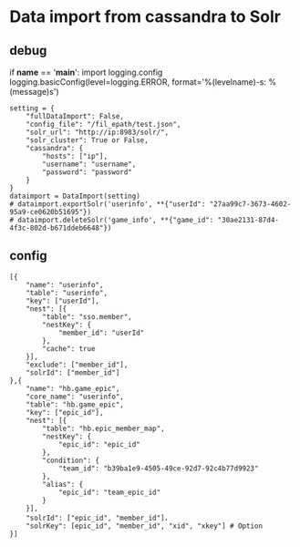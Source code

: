 Data import from cassandra to Solr
=========================================


debug
------------------------

if __name__ == '__main__':
    import logging.config
    logging.basicConfig(level=logging.ERROR,
                        format='%(levelname)-s: %(message)s')

    
    setting = {
        "fullDataImport": False,
        "config_file": "/fil_epath/test.json",
        "solr_url": "http://ip:8983/solr/",
        "solr_cluster": True or False,
        "cassandra": {
            "hosts": ["ip"],
            "username": "username",
            "password": "password"
        }
    }
    dataimport = DataImport(setting)
    # dataimport.exportSolr('userinfo', **{"userId": "27aa99c7-3673-4602-95a9-ce0620b51695"})
    # dataimport.deleteSolr('game_info', **{"game_id": "30ae2131-87d4-4f3c-802d-b671ddeb6648"})


config
----------------------

```
[{
    "name": "userinfo",
    "table": "userinfo",
    "key": ["userId"],
    "nest": [{
        "table": "sso.member",
        "nestKey": {
            "member_id": "userId"
        },
        "cache": true
    }],
    "exclude": ["member_id"],
    "solrId": ["member_id"]
},{
    "name": "hb.game_epic",
    "core_name": "userinfo",
    "table": "hb.game_epic",
    "key": ["epic_id"],
    "nest": [{
        "table": "hb.epic_member_map",
        "nestKey": {
            "epic_id": "epic_id"
        },
        "condition": {
            "team_id": "b39ba1e9-4505-49ce-92d7-92c4b77d9923"
        },
        "alias": {
            "epic_id": "team_epic_id"
        }
    }],
    "solrId": ["epic_id", "member_id"]，
    "solrKey": [epic_id", "member_id", "xid", "xkey"] # Option
}]
```